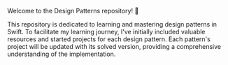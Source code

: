 Welcome to the Design Patterns repository! 🚀

This repository is dedicated to learning and mastering design patterns in Swift.
To facilitate my learning journey, I've initially included valuable resources and started projects for each design pattern.
Each pattern's project will be updated with its solved version, providing a comprehensive understanding of the implementation.

